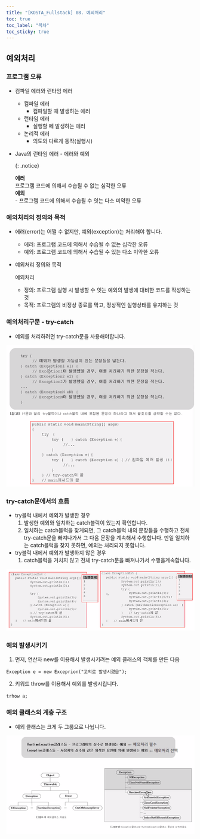 ```yaml
---
title: "[KOSTA_Fullstack] 08. 예외처리"
toc: true
toc_label: "목차"
toc_sticky: true
---
```


## 예외처리

### 프로그램 오류

- 컴파일 에러와 런타임 에러
  - 컴파일 에러
    - 컴파일할 때 발생하는 에러
  - 런타임 에러
    - 실행할 떼 발생하는 에러
  - 논리적 에러
    - 의도와 다르게 동작(실행시)

- Java의 런타임 에러 - 에러와 예외

  {: .notice}

  **에러**<br/> 프로그램 코드에 의해서 수습될 수 없는 심각한 오류<br/>**예외**<br/>- 프로그램 코드에 의해서 수습될 수 잇는 다소 미약한 오류

### 예외처리의 정의와 목적

- 에러(error)는 어쩔 수 없지만, 예외(exception)는 처리해야 합니다.

  - 에러: 프로그램 코드에 의해서 수습될 수 없는 심각한 오류
  - 예외: 프로그램 코드에 의해서 수습될 수 있는 다소 미약한 오류

- 예외처리 정의와 목적

  예외처리

  	- 정의: 프로그램 실행 시 발생할 수 잇는 예외의 발생에 대비한 코드를 작성하는 것
  	- 목적: 프로그램의 비정상 종료를 막고, 정상적인 실행상태를 유지하는 것

  

### 예외처리구문 - try-catch

- 예외를 처리하려면 try-catch문을 사용해야합니다.

![image-20240206104134960](/../../images/2024-02-06-예외처리/image-20240206104134960.png)

### try-catch문에서의 흐름

- try블럭 내에서 예외가 발생한 경우
  1. 발생한 예외와 일치하는 catch블럭이 있는지 확인합니다.
  2. 일치하는 catch블럭을 찾게되면, 그 catch블럭 내의 문장들을 수행하고 전체 try-catch문을 빠져나가서 그 다음 문장을 계속해서 수행합니다. 만일 일치하는 catch블럭을 찾지 못하면, 예외는 처리되지 못합니다.
- try블럭 내에서 예외가 발생하지 않은 경우
  1. catch블럭을 거치지 않고 전체 try-catch문을 빠져나가서 수행을계속합니다.

<img src="/../../images/2024-02-06-예외처리/image-20240206110622019.png" alt="image-20240206110622019" style="zoom:90%;" />

### 예외 발생시키기

1.  먼저, 연산자 new를 이용해서 발생시키려는 예외 클래스의 객체를 만든 다음 

   `Exception e = new Exceprion("고의로 발생시켰음");`

2.  키워드 throw를 이용해서 예외를 발생시킵니다.

   `trhow a;`

### 예외 클래스의 계층 구조

- 예외 클래스는 크게 두 그룹으로 나뉩니다.



![image-20240206162327534](../../../images/2024-02-06-예외처리/image-20240206162327534.png)